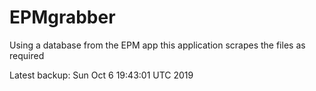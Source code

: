 # EPMgrabber
Using a database from the EPM app this application scrapes the files as required


Latest backup: Sun Oct 6 19:43:01 UTC 2019

